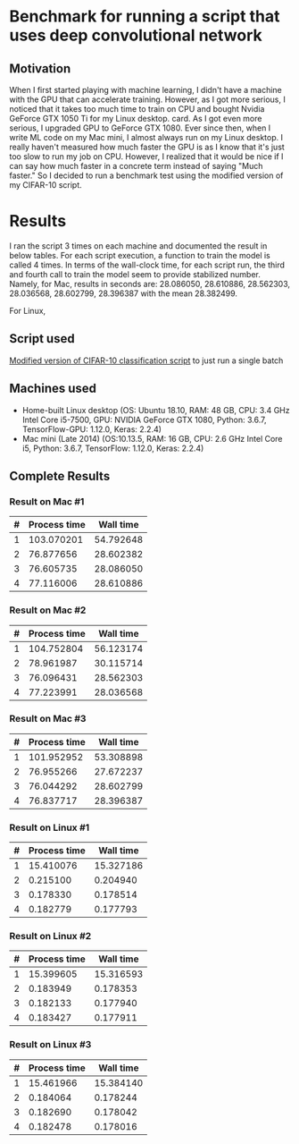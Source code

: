 # Benchmark for running a script that uses deep convolutional network

## Motivation
When I first started playing with machine learning,  I didn't have a machine with the GPU that can accelerate training.
However, as I got more serious, I noticed that it takes too much time to train on CPU and bought Nvidia GeForce GTX 1050 Ti for my Linux desktop. 
card.  As I got even more serious, I upgraded GPU to GeForce GTX 1080.  Ever since then, when I write ML code on my Mac mini, I almost always run on my Linux desktop.  I really haven't measured how much faster the GPU is as I know that it's just too slow to run my job on CPU.  However, I realized that it would be nice if I can say how much faster in a concrete term instead
of saying "Much faster."  So I decided to run a benchmark test using the modified version of my CIFAR-10 script.

# Results
I ran the script 3 times on each machine and documented the result in below tables.
For each script execution, a function to train the model is called 4 times.
In terms of the wall-clock time, for each script run, the third and fourth call to train the model seem to provide stabilized number.
Namely, for Mac, results in seconds are:
28.086050, 28.610886, 28.562303, 28.036568, 28.602799, 28.396387 with the mean 28.382499.

For Linux,



## Script used
[Modified version of CIFAR-10 classification script](https://github.com/hideyukiinada/benchmark/blob/master/project/benchmark1) to just run a single batch

## Machines used
* Home-built Linux desktop (OS: Ubuntu 18.10, RAM: 48 GB, CPU: 3.4 GHz Intel Core i5-7500, GPU: NVIDIA GeForce GTX 1080, Python: 3.6.7, TensorFlow-GPU: 1.12.0, Keras: 2.2.4)
* Mac mini (Late 2014) (OS:10.13.5, RAM: 16 GB, CPU: 2.6 GHz Intel Core i5, Python: 3.6.7, TensorFlow: 1.12.0, Keras: 2.2.4)

## Complete Results

### Result on Mac #1

| # | Process time | Wall time |
|---|---|---|
|1 | 103.070201 | 54.792648 |
|2 | 76.877656 | 28.602382 |
|3 | 76.605735 | 28.086050 |
|4 | 77.116006 | 28.610886 |

### Result on Mac #2

| # | Process time | Wall time |
|---|---|---|
|1 | 104.752804 | 56.123174 |
|2 | 78.961987 | 30.115714 |
|3 | 76.096431 | 28.562303 |
|4 | 77.223991 | 28.036568 |

### Result on Mac #3

| # | Process time | Wall time |
|---|---|---|
|1 | 101.952952 | 53.308898 |
|2 | 76.955266 | 27.672237 |
|3 | 76.044292 | 28.602799 |
|4 | 76.837717 | 28.396387 |

### Result on Linux #1

| # | Process time | Wall time |
|---|---|---|
|1 | 15.410076 | 15.327186 |
|2 | 0.215100 | 0.204940 |
|3 | 0.178330 | 0.178514 |
|4 | 0.182779 | 0.177793 |

### Result on Linux #2

| # | Process time | Wall time |
|---|---|---|
|1 | 15.399605 | 15.316593 |
|2 | 0.183949 | 0.178353 |
|3 | 0.182133 | 0.177940 |
|4 | 0.183427 | 0.177911 |

### Result on Linux #3

| # | Process time | Wall time |
|---|---|---|
|1 | 15.461966 | 15.384140 |
|2 | 0.184064 | 0.178244 |
|3 | 0.182690 | 0.178042 |
|4 | 0.182478 | 0.178016 |


